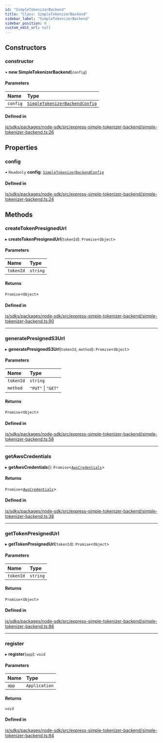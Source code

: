 ```yaml
---
id: "SimpleTokenizerBackend"
title: "Class: SimpleTokenizerBackend"
sidebar_label: "SimpleTokenizerBackend"
sidebar_position: 0
custom_edit_url: null
---
```


## Constructors

### constructor

• **new SimpleTokenizerBackend**(`config`)

#### Parameters

| Name | Type |
| :------ | :------ |
| `config` | [`SimpleTokenizerBackendConfig`](../interfaces/SimpleTokenizerBackendConfig.md) |

#### Defined in

[js/sdks/packages/node-sdk/src/express-simple-tokenizer-backend/simple-tokenizer-backend.ts:26](https://github.com/refinery-labs/lunasec-node-monorepo/blob/c68ba64/js/sdks/packages/node-sdk/src/express-simple-tokenizer-backend/simple-tokenizer-backend.ts#L26)

## Properties

### config

• `Readonly` **config**: [`SimpleTokenizerBackendConfig`](../interfaces/SimpleTokenizerBackendConfig.md)

#### Defined in

[js/sdks/packages/node-sdk/src/express-simple-tokenizer-backend/simple-tokenizer-backend.ts:24](https://github.com/refinery-labs/lunasec-node-monorepo/blob/c68ba64/js/sdks/packages/node-sdk/src/express-simple-tokenizer-backend/simple-tokenizer-backend.ts#L24)

## Methods

### createTokenPresignedUrl

▸ **createTokenPresignedUrl**(`tokenId`): `Promise`<`Object`\>

#### Parameters

| Name | Type |
| :------ | :------ |
| `tokenId` | `string` |

#### Returns

`Promise`<`Object`\>

#### Defined in

[js/sdks/packages/node-sdk/src/express-simple-tokenizer-backend/simple-tokenizer-backend.ts:90](https://github.com/refinery-labs/lunasec-node-monorepo/blob/c68ba64/js/sdks/packages/node-sdk/src/express-simple-tokenizer-backend/simple-tokenizer-backend.ts#L90)

___

### generatePresignedS3Url

▸ **generatePresignedS3Url**(`tokenId`, `method`): `Promise`<`Object`\>

#### Parameters

| Name | Type |
| :------ | :------ |
| `tokenId` | `string` |
| `method` | ``"PUT"`` \| ``"GET"`` |

#### Returns

`Promise`<`Object`\>

#### Defined in

[js/sdks/packages/node-sdk/src/express-simple-tokenizer-backend/simple-tokenizer-backend.ts:58](https://github.com/refinery-labs/lunasec-node-monorepo/blob/c68ba64/js/sdks/packages/node-sdk/src/express-simple-tokenizer-backend/simple-tokenizer-backend.ts#L58)

___

### getAwsCredentials

▸ **getAwsCredentials**(): `Promise`<[`AwsCredentials`](../interfaces/AwsCredentials.md)\>

#### Returns

`Promise`<[`AwsCredentials`](../interfaces/AwsCredentials.md)\>

#### Defined in

[js/sdks/packages/node-sdk/src/express-simple-tokenizer-backend/simple-tokenizer-backend.ts:38](https://github.com/refinery-labs/lunasec-node-monorepo/blob/c68ba64/js/sdks/packages/node-sdk/src/express-simple-tokenizer-backend/simple-tokenizer-backend.ts#L38)

___

### getTokenPresignedUrl

▸ **getTokenPresignedUrl**(`tokenId`): `Promise`<`Object`\>

#### Parameters

| Name | Type |
| :------ | :------ |
| `tokenId` | `string` |

#### Returns

`Promise`<`Object`\>

#### Defined in

[js/sdks/packages/node-sdk/src/express-simple-tokenizer-backend/simple-tokenizer-backend.ts:86](https://github.com/refinery-labs/lunasec-node-monorepo/blob/c68ba64/js/sdks/packages/node-sdk/src/express-simple-tokenizer-backend/simple-tokenizer-backend.ts#L86)

___

### register

▸ **register**(`app`): `void`

#### Parameters

| Name | Type |
| :------ | :------ |
| `app` | `Application` |

#### Returns

`void`

#### Defined in

[js/sdks/packages/node-sdk/src/express-simple-tokenizer-backend/simple-tokenizer-backend.ts:94](https://github.com/refinery-labs/lunasec-node-monorepo/blob/c68ba64/js/sdks/packages/node-sdk/src/express-simple-tokenizer-backend/simple-tokenizer-backend.ts#L94)
